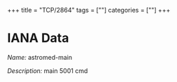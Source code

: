 +++
title = "TCP/2864"
tags = [""]
categories = [""]
+++

# IANA Data

_Name:_ astromed-main

_Description:_ main 5001 cmd

